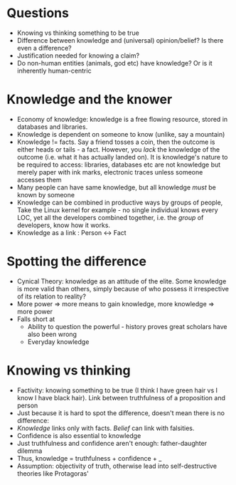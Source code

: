 # Questions

- Knowing vs thinking something to be true
- Difference between knowledge and (universal) opinion/belief? Is there even a
  difference?
- Justification needed for knowing a claim?
- Do non-human entities (animals, god etc) have knowledge? Or is it inherently
  human-centric

# Knowledge and the knower

- Economy of knowledge: knowledge is a free flowing resource, stored in
  databases and libraries.
- Knowledge is dependent on someone to know (unlike, say a mountain)
- Knowledge != facts. Say a friend tosses a coin, then the outcome is either
  heads or tails - a fact. However, you *lack* the knowledge of the outcome
  (i.e. what it has actually landed on). It is knowledge's nature to be required
  to access: libraries, databases etc are not knowledge but merely paper with
  ink marks, electronic traces unless someone accesses them
- Many people can have same knowledge, but all knowledge *must* be known by
  someone
- Knowledge can be combined in productive ways by groups of people, Take the
  Linux kernel for example - no single individual knows every LOC, yet all the
  developers combined together, i.e. the *group* of developers, know how it
  works.
- Knowledge as a link : Person <-> Fact

# Spotting the difference

- Cynical Theory: knowledge as an attitude of the elite. Some knowledge is more
    valid than others, simply because of who possess it irrespective of its
    relation to reality?
- More power => more means to gain knowledge, more knowledge => more power
- Falls short at
    + Ability to question the powerful - history proves great scholars have also
      been wrong
    + Everyday knowledge

# Knowing vs thinking

- Factivity: knowing something to be true (I think I have green hair vs I know I
  have black hair). Link between truthfulness of a proposition and person
- Just because it is hard to spot the difference, doesn't mean there is no
  difference: 
- *Knowledge* links only with facts. *Belief* can link with falsities.
- Confidence is also essential to knowledge
- Just truthfulness and confidence aren't enough: father-daughter dilemma
- Thus, knowledge = truthfulness + confidence + _
- Assumption: objectivity of truth, otherwise lead into self-destructive
    theories like Protagoras'
